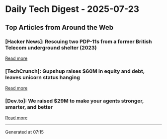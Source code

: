 # Daily Tech Digest - 2025-07-23

## Top Articles from Around the Web

### [Hacker News]: Rescuing two PDP-11s from a former British Telecom underground shelter (2023)
[Read more](https://forum.vcfed.org/index.php?threads/rescuing-two-pdp-11-systems-in-uk-from-a-former-big-british-telecom-underground-shelter-in-central-london.1244723/page-2)

### [TechCrunch]: Gupshup raises $60M in equity and debt, leaves unicorn status hanging
[Read more](https://techcrunch.com/2025/07/22/gupshup-raises-60m-in-equity-and-debt-leaves-unicorn-status-hanging/)

### [Dev.to]: We raised $29M to make your agents stronger, smarter, and better
[Read more](https://dev.to/composiodev/we-raised-29m-to-make-your-agents-stronger-smarter-and-better-3fa2)


---
Generated at 07:15
